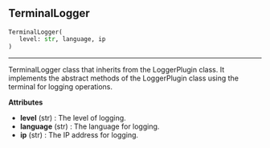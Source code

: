 #


## TerminalLogger
```python 
TerminalLogger(
   level: str, language, ip
)
```


---
TerminalLogger class that inherits from the LoggerPlugin class. It implements the abstract methods of the LoggerPlugin class
using the terminal for logging operations.


**Attributes**

* **level** (str) : The level of logging.
* **language** (str) : The language for logging.
* **ip** (str) : The IP address for logging.

